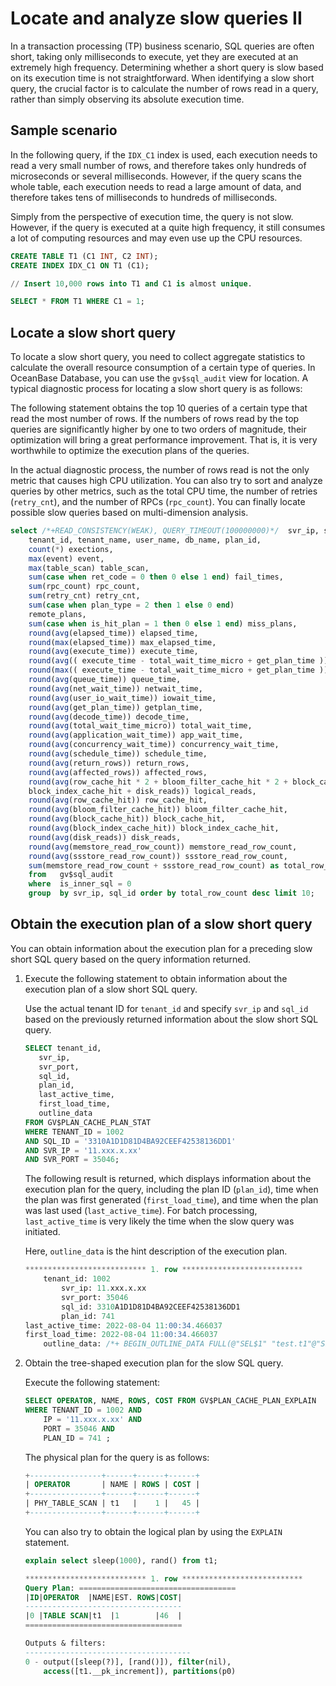 # Locate and analyze slow queries II

In a transaction processing (TP) business scenario, SQL queries are often short, taking only milliseconds to execute, yet they are executed at an extremely high frequency. Determining whether a short query is slow based on its execution time is not straightforward. When identifying a slow short query, the crucial factor is to calculate the number of rows read in a query, rather than simply observing its absolute execution time.

## Sample scenario

In the following query, if the `IDX_C1` index is used, each execution needs to read a very small number of rows, and therefore takes only hundreds of microseconds or several milliseconds. However, if the query scans the whole table, each execution needs to read a large amount of data, and therefore takes tens of milliseconds to hundreds of milliseconds.

Simply from the perspective of execution time, the query is not slow. However, if the query is executed at a quite high frequency, it still consumes a lot of computing resources and may even use up the CPU resources.

```sql
CREATE TABLE T1 (C1 INT, C2 INT);
CREATE INDEX IDX_C1 ON T1 (C1);

// Insert 10,000 rows into T1 and C1 is almost unique.

SELECT * FROM T1 WHERE C1 = 1;
```

## Locate a slow short query

To locate a slow short query, you need to collect aggregate statistics to calculate the overall resource consumption of a certain type of queries. In OceanBase Database, you can use the `gv$sql_audit` view for location. A typical diagnostic process for locating a slow short query is as follows:

The following statement obtains the top 10 queries of a certain type that read the most number of rows. If the numbers of rows read by the top queries are significantly higher by one to two orders of magnitude, their optimization will bring a great performance improvement. That is, it is very worthwhile to optimize the execution plans of the queries.

In the actual diagnostic process, the number of rows read is not the only metric that causes high CPU utilization. You can also try to sort and analyze queries by other metrics, such as the total CPU time, the number of retries (`retry_cnt`), and the number of RPCs (`rpc_count`). You can finally locate possible slow queries based on multi-dimension analysis.

```sql
select /*+READ_CONSISTENCY(WEAK), QUERY_TIMEOUT(100000000)*/  svr_ip, sql_id,
    tenant_id, tenant_name, user_name, db_name, plan_id,
    count(*) exections,
    max(event) event,
    max(table_scan) table_scan,
    sum(case when ret_code = 0 then 0 else 1 end) fail_times,
    sum(rpc_count) rpc_count,
    sum(retry_cnt) retry_cnt,
    sum(case when plan_type = 2 then 1 else 0 end)
    remote_plans,
    sum(case when is_hit_plan = 1 then 0 else 1 end) miss_plans,
    round(avg(elapsed_time)) elapsed_time,
    round(max(elapsed_time)) max_elapsed_time,
    round(avg(execute_time)) execute_time,
    round(avg(( execute_time - total_wait_time_micro + get_plan_time ))) cpu_time,
    round(max(( execute_time - total_wait_time_micro + get_plan_time ))) max_cpu_time,
    round(avg(queue_time)) queue_time,
    round(avg(net_wait_time)) netwait_time,
    round(avg(user_io_wait_time)) iowait_time,
    round(avg(get_plan_time)) getplan_time,
    round(avg(decode_time)) decode_time,
    round(avg(total_wait_time_micro)) total_wait_time,
    round(avg(application_wait_time)) app_wait_time,
    round(avg(concurrency_wait_time)) concurrency_wait_time,
    round(avg(schedule_time)) schedule_time,
    round(avg(return_rows)) return_rows,
    round(avg(affected_rows)) affected_rows,
    round(avg(row_cache_hit * 2 + bloom_filter_cache_hit * 2 + block_cache_hit +
    block_index_cache_hit + disk_reads)) logical_reads,
    round(avg(row_cache_hit)) row_cache_hit,
    round(avg(bloom_filter_cache_hit)) bloom_filter_cache_hit,
    round(avg(block_cache_hit)) block_cache_hit,
    round(avg(block_index_cache_hit)) block_index_cache_hit,
    round(avg(disk_reads)) disk_reads,
    round(avg(memstore_read_row_count)) memstore_read_row_count,
    round(avg(ssstore_read_row_count)) ssstore_read_row_count,
    sum(memstore_read_row_count + ssstore_read_row_count) as total_row_count
    from   gv$sql_audit
    where  is_inner_sql = 0
    group  by svr_ip, sql_id order by total_row_count desc limit 10;
```

## Obtain the execution plan of a slow short query

You can obtain information about the execution plan for a preceding slow short SQL query based on the query information returned.

1. Execute the following statement to obtain information about the execution plan of a slow short SQL query.

   Use the actual tenant ID for `tenant_id` and specify `svr_ip` and `sql_id` based on the previously returned information about the slow short SQL query.

   ```sql
   SELECT tenant_id,
      svr_ip,
      svr_port,
      sql_id,
      plan_id,
      last_active_time,
      first_load_time,
      outline_data
   FROM GV$PLAN_CACHE_PLAN_STAT
   WHERE TENANT_ID = 1002
   AND SQL_ID = '3310A1D1D81D4BA92CEEF42538136DD1'
   AND SVR_IP = '11.xxx.x.xx'
   AND SVR_PORT = 35046;
   ```

   The following result is returned, which displays information about the execution plan for the query, including the plan ID (`plan_id`), time when the plan was first generated (`first_load_time`), and time when the plan was last used (`last_active_time`). For batch processing, `last_active_time` is very likely the time when the slow query was initiated.

   Here, `outline_data` is the hint description of the execution plan.

   ```sql
   *************************** 1. row ***************************
       tenant_id: 1002
           svr_ip: 11.xxx.x.xx
           svr_port: 35046
           sql_id: 3310A1D1D81D4BA92CEEF42538136DD1
           plan_id: 741
   last_active_time: 2022-08-04 11:00:34.466037
   first_load_time: 2022-08-04 11:00:34.466037
       outline_data: /*+ BEGIN_OUTLINE_DATA FULL(@"SEL$1" "test.t1"@"SEL$1") END_OUTLINE_DATA*/
   ```

2. Obtain the tree-shaped execution plan for the slow SQL query.

   Execute the following statement:

   ```sql
   SELECT OPERATOR, NAME, ROWS, COST FROM GV$PLAN_CACHE_PLAN_EXPLAIN
   WHERE TENANT_ID = 1002 AND
       IP = '11.xxx.x.xx' AND
       PORT = 35046 AND
       PLAN_ID = 741 ;
   ```

   The physical plan for the query is as follows:

   ```sql
   +----------------+------+------+------+
   | OPERATOR       | NAME | ROWS | COST |
   +----------------+------+------+------+
   | PHY_TABLE_SCAN | t1   |    1 |   45 |
   +----------------+------+------+------+
   ```

   You can also try to obtain the logical plan by using the `EXPLAIN` statement.

   ```sql
   explain select sleep(1000), rand() from t1;

   *************************** 1. row ***************************
   Query Plan: ===================================
   |ID|OPERATOR  |NAME|EST. ROWS|COST|
   -----------------------------------
   |0 |TABLE SCAN|t1  |1        |46  |
   ===================================

   Outputs & filters:
   -------------------------------------
   0 - output([sleep(?)], [rand()]), filter(nil),
       access([t1.__pk_increment]), partitions(p0)
   ```

